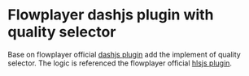 Flowplayer dashjs plugin with quality selector
===========================
Base on flowplayer official [dashjs plugin](https://github.com/flowplayer/flowplayer-mpegdash) add the implement of quality selector.
The logic is referenced the flowplayer official [hlsjs plugin](https://github.com/flowplayer/flowplayer-hlsjs).
